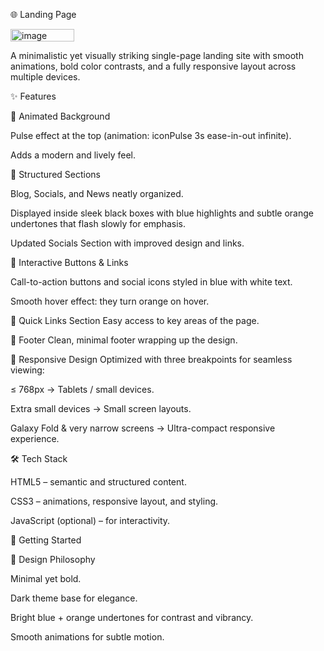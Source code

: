 🌐 Landing Page

<img width="102" height="20" alt="image" src="https://github.com/user-attachments/assets/986407b9-8772-41e4-829e-b667db55c220" />


A minimalistic yet visually striking single-page landing site with smooth animations, bold color contrasts, and a fully responsive layout across multiple devices.

✨ Features

🎨 Animated Background

Pulse effect at the top (animation: iconPulse 3s ease-in-out infinite).

Adds a modern and lively feel.

📰 Structured Sections

Blog, Socials, and News neatly organized.

Displayed inside sleek black boxes with blue highlights and subtle orange undertones that flash slowly for emphasis.

Updated Socials Section with improved design and links.

🔘 Interactive Buttons & Links

Call-to-action buttons and social icons styled in blue with white text.

Smooth hover effect: they turn orange on hover.

🧭 Quick Links Section
Easy access to key areas of the page.

📌 Footer
Clean, minimal footer wrapping up the design.

📱 Responsive Design
Optimized with three breakpoints for seamless viewing:

≤ 768px → Tablets / small devices.

Extra small devices → Small screen layouts.

Galaxy Fold & very narrow screens → Ultra-compact responsive experience.

🛠️ Tech Stack

HTML5 – semantic and structured content.

CSS3 – animations, responsive layout, and styling.

JavaScript (optional) – for interactivity.

🚀 Getting Started


🎯 Design Philosophy

Minimal yet bold.

Dark theme base for elegance.

Bright blue + orange undertones for contrast and vibrancy.

Smooth animations for subtle motion.

